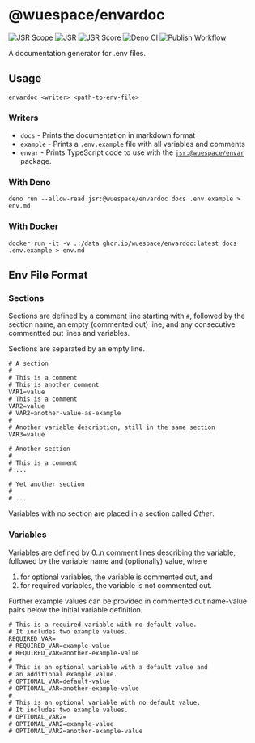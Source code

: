 # @wuespace/envardoc

[![JSR Scope](https://jsr.io/badges/@wuespace)](https://jsr.io/@wuespace)
[![JSR](https://jsr.io/badges/@wuespace/envardoc)](https://jsr.io/@wuespace/envardoc)
[![JSR Score](https://jsr.io/badges/@wuespace/envardoc/score)](https://jsr.io/@wuespace/envardoc)
[![Deno CI](https://github.com/wuespace/envardoc/actions/workflows/deno.yml/badge.svg)](https://github.com/wuespace/envardoc/actions/workflows/deno.yml)
[![Publish Workflow](https://github.com/wuespace/envardoc/actions/workflows/publish-jsr.yml/badge.svg)](https://github.com/wuespace/envardoc/actions/workflows/publish-jsr.yml)

A documentation generator for .env files.

## Usage

```shell
envardoc <writer> <path-to-env-file>
```

### Writers

- `docs` - Prints the documentation in markdown format
- `example` - Prints a `.env.example` file with all variables and comments
- `envar` - Prints TypeScript code to use with the [`jsr:@wuespace/envar`](https://jsr.io/@wuespace/envar) package.

### With Deno

```shell
deno run --allow-read jsr:@wuespace/envardoc docs .env.example > env.md
```

### With Docker

```shell
docker run -it -v .:/data ghcr.io/wuespace/envardoc:latest docs .env.example > env.md
```

## Env File Format

### Sections

Sections are defined by a comment line starting with `#`, followed by the
section name, an empty (commented out) line, and any consecutive commentted out
lines and variables.

Sections are separated by an empty line.

```shell
# A section
#
# This is a comment
# This is another comment
VAR1=value
# This is a comment
VAR2=value
# VAR2=another-value-as-example
#
# Another variable description, still in the same section
VAR3=value

# Another section
#
# This is a comment
# ...

# Yet another section
#
# ...
```

Variables with no section are placed in a section called _Other_.

### Variables

Variables are defined by 0..n comment lines describing the variable, followed by
the variable name and (optionally) value, where

1. for optional variables, the variable is commented out, and
2. for required variables, the variable is not commented out.

Further example values can be provided in commented out name-value pairs below
the initial variable definition.

```shell
# This is a required variable with no default value.
# It includes two example values.
REQUIRED_VAR=
# REQUIRED_VAR=example-value
# REQUIRED_VAR=another-example-value
#
# This is an optional variable with a default value and
# an additional example value.
# OPTIONAL_VAR=default-value
# OPTIONAL_VAR=another-example-value
#
# This is an optional variable with no default value.
# It includes two example values.
# OPTIONAL_VAR2=
# OPTIONAL_VAR2=example-value
# OPTIONAL_VAR2=another-example-value
```
